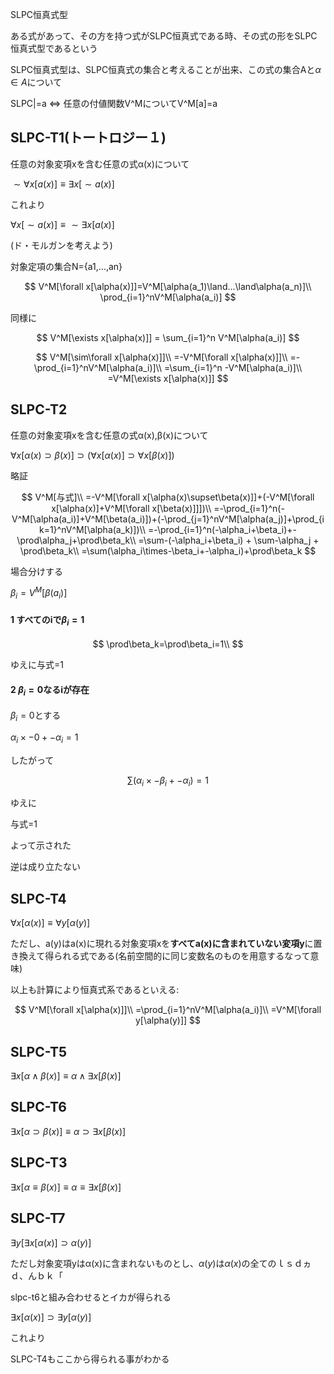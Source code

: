 SLPC恒真式型

ある式があって、その方を持つ式がSLPC恒真式である時、その式の形をSLPC恒真式型であるという

SLPC恒真式型は、SLPC恒真式の集合と考えることが出来、この式の集合Aと$\alpha\in A$について

SLPC|=a <=> 任意の付値関数V^MについてV^M[a]=a

## SLPC-T1(トートロジー１)

任意の対象変項xを含む任意の式α(x)について

$\sim\forall x[a(x)] \equiv \exists x[\sim a(x)]$

これより

$\forall x[\sim a(x)] \equiv \sim \exists x[a(x)]$

(ド・モルガンを考えよう)

対象定項の集合N={a1,...,an}

$$
V^M[\forall x[\alpha(x)]]=V^M[\alpha(a_1)\land...\land\alpha(a_n)]\\
\prod_{i=1}^nV^M[\alpha(a_i)]
$$

同様に

$$
V^M[\exists x[\alpha(x)]] = \sum_{i=1}^n V^M[\alpha(a_i)]
$$

$$
V^M[\sim\forall x[\alpha(x)]]\\
=-V^M[\forall x[\alpha(x)]]\\
=-\prod_{i=1}^nV^M[\alpha(a_i)]\\
=\sum_{i=1}^n -V^M[\alpha(a_i)]\\
=V^M[\exists x[\alpha(x)]]
$$

## SLPC-T2

任意の対象変項xを含む任意の式α(x),β(x)について

$\forall x[\alpha(x)\supset \beta(x)]\supset (\forall x[\alpha(x)]\supset \forall x[\beta(x)])$

略証

$$
V^M[与式]\\
=-V^M[\forall x[\alpha(x)\supset\beta(x)]]+(-V^M[\forall x[\alpha(x)]+V^M[\forall x[\beta(x)]]])\\
=-\prod_{i=1}^n(-V^M[\alpha(a_i)]+V^M[\beta(a_i)])+(-\prod_{j=1}^nV^M[\alpha(a_j)]+\prod_{i
k=1}^nV^M[\alpha(a_k)])\\
=-\prod_{i=1}^n(-\alpha_i+\beta_i)+-\prod\alpha_j+\prod\beta_k\\
=\sum-(-\alpha_i+\beta_i) + \sum-\alpha_j + \prod\beta_k\\
=\sum(\alpha_i\times-\beta_i+-\alpha_i)+\prod\beta_k
$$

場合分けする

$\beta_i = V^M[\beta(a_i)]$

#### 1 すべてのiで$\beta_i = 1$

$$
\prod\beta_k=\prod\beta_i=1\\
$$

ゆえに与式=1

#### 2 $\beta_i = 0$なるiが存在

$\beta_i=0$とする

$\alpha_i\times-0+-\alpha_i=1$

したがって

$$
\sum(\alpha_i\times-\beta_i+-\alpha_i)=1
$$

ゆえに

与式=1

よって示された

逆は成り立たない

## SLPC-T4

$\forall x[\alpha(x)]\equiv \forall y[\alpha(y)]$

ただし、a(y)はa(x)に現れる対象変項xを**すべてa(x)に含まれていない変項y**に置き換えて得られる式である(名前空間的に同じ変数名のものを用意するなって意味)

以上も計算により恒真式系であるといえる:

$$
V^M[\forall x[\alpha(x)]]\\
=\prod_{i=1}^nV^M[\alpha(a_i)]\\
=V^M[\forall y[\alpha(y)]]
$$

## SLPC-T5

$\exists x[\alpha\land\beta(x)]\equiv\alpha\land\exists x[\beta(x)]$

## SLPC-T6

$\exists x[\alpha\supset\beta(x)]\equiv\alpha\supset\exists x[\beta(x)]$

## SLPC-T3

$\exists x[\alpha\equiv\beta(x)]\equiv\alpha\equiv\exists x[\beta(x)]$

## SLPC-T7

$\exists y[\exists x[\alpha(x)]\supset\alpha(y)]$

ただし対象変項yはα(x)に含まれないものとし、$\alpha(y)$は$\alpha(x)$の全てのｌｓｄヵｄ、んｂｋ「

slpc-t6と組み合わせるとイカが得られる

$\exists x[\alpha(x)]\supset\exists y[\alpha(y)]$

これより

SLPC-T4もここから得られる事がわかる
